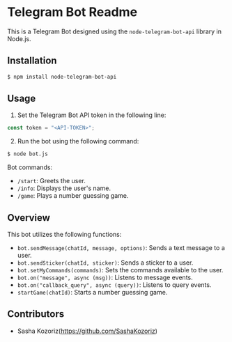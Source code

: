 # Telegram Bot Readme

This is a Telegram Bot designed using the `node-telegram-bot-api` library in Node.js.

## Installation
```bash
$ npm install node-telegram-bot-api
```

## Usage
1. Set the Telegram Bot API token in the following line:
```javascript
const token = "<API-TOKEN>";
```
2. Run the bot using the following command:
```bash
$ node bot.js
```
Bot commands:
- `/start`: Greets the user.
- `/info`: Displays the user's name.
- `/game`: Plays a number guessing game.

## Overview
This bot utilizes the following functions:
- `bot.sendMessage(chatId, message, options)`: Sends a text message to a user.
- `bot.sendSticker(chatId, sticker)`: Sends a sticker to a user.
- `bot.setMyCommands(commands)`: Sets the commands available to the user.
- `bot.on("message", async (msg))`: Listens to message events.
- `bot.on("callback_query", async (query))`: Listens to query events.
- `startGame(chatId)`: Starts a number guessing game.

## Contributors
- Sasha Kozoriz(https://github.com/SashaKozoriz)
